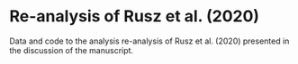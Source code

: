 # Re-analysis of Rusz et al. (2020)

Data and code to the analysis re-analysis of Rusz et al. (2020) presented in the discussion of the manuscript.